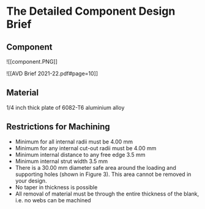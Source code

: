 # The Detailed Component Design Brief

## Component
![[component.PNG]]

![[AVD Brief 2021-22.pdf#page=10]]

## Material
1/4 inch thick plate of 6082-T6 aluminium alloy


## Restrictions for Machining

- Minimum for all internal radii must be 4.00 mm
- Minimum for any internal cut-out radii must be 4.00 mm
- Minimum internal distance to any free edge 3.5 mm
- Minimum internal strut width 3.5 mm
- There is a 30.00 mm diameter safe area around the loading and supporting holes (shown in Figure 3). This area cannot be removed in your design.
- No taper in thickness is possible
- All removal of material must be through the entire thickness of the blank, i.e. no webs can be machined


